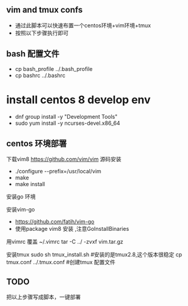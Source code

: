## vim and tmux confs 
- 通过此脚本可以快速布置一个centos环境+vim环境+tmux
- 按照以下步骤执行即可

## bash 配置文件
- cp bash_profile ../.bash_profile
- cp bashrc ../.bashrc

# install centos 8 develop env
- dnf group install -y "Development Tools"
- sudo yum install -y ncurses-devel.x86_64

## centos 环境部署
下载vim8 https://github.com/vim/vim
源码安装
- ./configure --prefix=/usr/local/vim
- make
- make install

安装go 环境

安装vim-go
- https://github.com/fatih/vim-go
- 使用package vim8 安装 ,注意GoInstallBinaries

用vimrc 覆盖 ~/.vimrc
tar -C ../  -zvxf vim.tar.gz

安装tmux  sudo sh tmux_install.sh #安装的是tmux2.8,这个版本很稳定
cp tmux.conf ../.tmux.conf #创建tmux 配置文件

## TODO
把以上步骤写成脚本，一键部署
